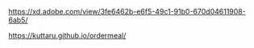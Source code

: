 https://xd.adobe.com/view/3fe6462b-e6f5-49c1-91b0-670d04611908-6ab5/

https://kuttaru.github.io/ordermeal/

